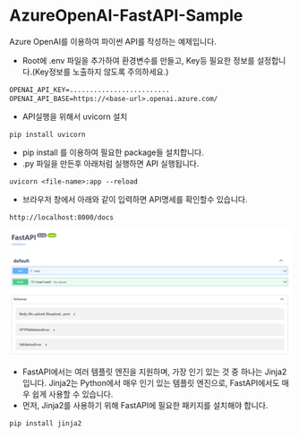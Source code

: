 # AzureOpenAI-FastAPI-Sample
Azure OpenAI를 이용하여 파이썬 API를 작성하는 예제입니다. 
- Root에 .env 파일을 추가하여 환경변수를 만들고, Key등 필요한 정보를 설정합니다.(Key정보를 노출하지 않도록 주의하세요.)
```
OPENAI_API_KEY=.........................
OPENAI_API_BASE=https://<base-url>.openai.azure.com/
```
- API실행을 위해서 uvicorn 설치
```
pip install uvicorn
```
- pip install 를 이용하여 필요한 package들 설치합니다.
- .py 파일을 만든후 아래처럼 실행하면 API 실행됩니다.
```
uvicorn <file-name>:app --reload
```
- 브라우저 창에서 아래와 같이 입력하면 API명세를 확인할수 있습니다.
```
http://localhost:8000/docs
```
![Screenshot that shows the FastAPI Docs](media/docs.png "Overview of the APIs")
- FastAPI에서는 여러 템플릿 엔진을 지원하며, 가장 인기 있는 것 중 하나는 Jinja2입니다. Jinja2는 Python에서 매우 인기 있는 템플릿 엔진으로, FastAPI에서도 매우 쉽게 사용할 수 있습니다.
- 먼저, Jinja2를 사용하기 위해 FastAPI에 필요한 패키지를 설치해야 합니다.
```
pip install jinja2
```